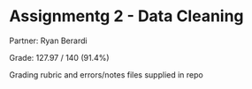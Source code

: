 # Assignmentg 2 - Data Cleaning

Partner: Ryan Berardi

Grade: 127.97 / 140 (91.4%)

Grading rubric and errors/notes files supplied in repo
